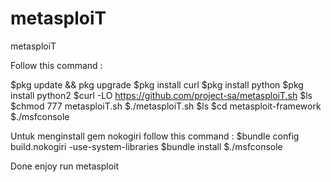 # metasploiT
metasploiT

Follow this command :

$pkg update && pkg upgrade
$pkg install curl
$pkg install python
$pkg install python2
$curl -LO https://github.com/project-sa/metasploiT.sh
$ls
$chmod 777 metasploiT.sh
$./metasploiT.sh
$ls
$cd metasploit-framework
$./msfconsole

Untuk menginstall gem nokogiri follow this command :
$bundle config build.nokogiri -use-system-libraries
$bundle install
$./msfconsole

Done enjoy run metasploit
